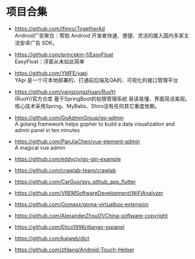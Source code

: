 # 项目合集  

+ https://github.com/ifmvo/TogetherAd  
Android广告聚合：帮助 Android 开发者快速、便捷、灵活的接入国内多家主流安卓广告 SDK。  

+ https://github.com/princekin-f/EasyFloat  
EasyFloat：浮窗从未如此简单  

+ https://github.com/YMFE/yapi  
YApi 是一个可本地部署的、打通前后端及QA的、可视化的接口管理平台  

+ https://github.com/yangzongzhuan/RuoYi  
(RuoYi)官方仓库 基于SpringBoot的权限管理系统 易读易懂、界面简洁美观。 核心技术采用Spring、MyBatis、Shiro没有任何其它重度依赖。  

+ https://github.com/GoAdminGroup/go-admin  
A golang framework helps gopher to build a data visualization and admin panel in ten minutes  

+ https://github.com/PanJiaChen/vue-element-admin  
A magical vue admin  

+ https://github.com/eddycjy/go-gin-example  

+ https://github.com/crawlab-team/crawlab  

+ https://github.com/CarGuo/gsy_github_app_flutter  

+ https://github.com/VREMSoftwareDevelopment/WiFiAnalyzer  

+ https://github.com/Gomaxx/goma-virtualbox-extension  

+ https://github.com/AlexanderZhou01/China-software-copyright  

+ https://github.com/Ehco1996/django-sspanel  

+ https://github.com/kajweb/dict  

+ https://github.com/zfdang/Android-Touch-Helper  



